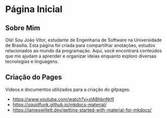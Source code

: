 # Página Inicial

## Sobre Mim

Olá! Sou João Vitor, estudante de Engenharia de Software na Universidade de Brasília. Esta página foi criada para compartilhar anotações, estudos relacionados ao mundo da programação. Aqui, você encontrará conteúdos que me ajudam a aprender e organizar ideias enquanto exploro diversas tecnologias e linguagens.

## Criação do Pages

Videos e documentos utilizados para a criação do gitpages.

* https://www.youtube.com/watch?v=xlABhbnNrfI
* https://squidfunk.github.io/mkdocs-material/
* https://jameswillett.dev/getting-started-with-material-for-mkdocs/